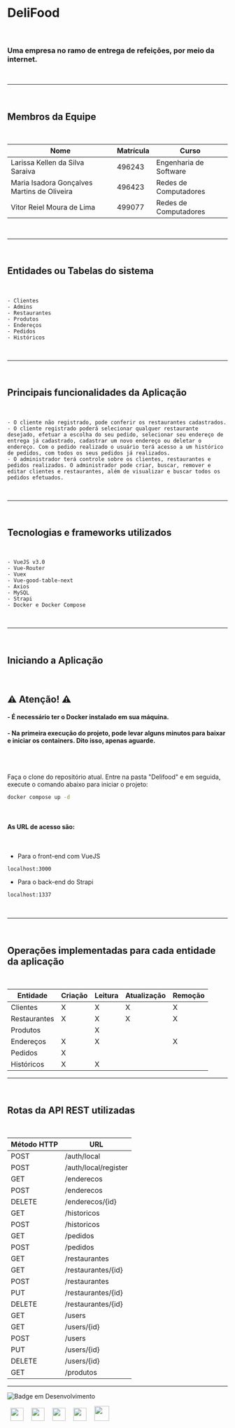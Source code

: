 # DeliFood
<br>

### Uma empresa no ramo de entrega de refeições, por meio da internet.

<br>

---
<br>

## Membros da Equipe
<br>

<div style="display: inline_block;" align="center">
   
   | Nome | Matrícula | Curso |
   |--- |--- |--- |
   | Larissa Kellen da Silva Saraiva | 496243 | Engenharia de Software |
   | Maria Isadora Gonçalves Martins de Oliveira | 496423 | Redes de Computadores |
   | Vitor Reiel Moura de Lima | 499077 | Redes de Computadores | 
   
</div>
<br>

---
<br>

## Entidades ou Tabelas do sistema
<br>

    - Clientes
    - Admins
    - Restaurantes
    - Produtos
    - Endereços
    - Pedidos
    - Históricos
<br>

---
<br>

## Principais funcionalidades da Aplicação
<br>

    - O cliente não registrado, pode conferir os restaurantes cadastrados.
    - O cliente registrado poderá selecionar qualquer restaurante desejado, efetuar a escolha do seu pedido, selecionar seu endereço de entrega já cadastrado, cadastrar um novo endereço ou deletar o endereço. Com o pedido realizado o usuário terá acesso a um histórico de pedidos, com todos os seus pedidos já realizados.
    - O administrador terá controle sobre os clientes, restaurantes e pedidos realizados. O administrador pode criar, buscar, remover e editar clientes e restaurantes, além de visualizar e buscar todos os pedidos efetuados.
<br>

---
<br>

## Tecnologias e frameworks utilizados
<br>

    - VueJS v3.0
    - Vue-Router
    - Vuex
    - Vue-good-table-next
    - Axios
    - MySQL
    - Strapi
    - Docker e Docker Compose
<br>

---
<br>

## Iniciando a Aplicação

<br>

## ⚠️ Atenção! ⚠️
#### - É necessário ter o Docker instalado em sua máquina.
#### - Na primeira execução do projeto, pode levar alguns minutos para baixar e iniciar os containers. Dito isso, apenas aguarde.

<br>
<br>

Faça o clone do repositório atual. Entre na pasta "Delifood" e em seguida, execute o comando abaixo para iniciar o projeto:
```sh
docker compose up -d
```

<br>

#### As URL de acesso são:

<br>

- Para o front-end com VueJS
```sh
localhost:3000
```

- Para o back-end do Strapi
```sh
localhost:1337
```

<br>

---
<br>

## Operações implementadas para cada entidade da aplicação

<br>

<div style="display: inline_block;" align="center">
   
   | Entidade | Criação | Leitura |  Atualização |  Remoção |
   |--- |--- |--- |--- |--- |
   | Clientes | X | X | X | X |
   | Restaurantes | X | X | X | X |
   | Produtos |  | X |  |  |
   | Endereços | X | X |  | X |
   | Pedidos | X |  |  |  |
   | Históricos | X | X |  |  |

</div>

---

<br>

## Rotas da API REST utilizadas

<br>

<div style="display: inline_block;" align="center">
   
   | Método HTTP | URL |
   |--- |--- |
   | POST | /auth/local |
   | POST | /auth/local/register |
   | GET | /enderecos |
   | POST | /enderecos |
   | DELETE | /enderecos/{id} |
   | GET | /historicos |
   | POST | /historicos |
   | GET | /pedidos | 
   | POST | /pedidos |
   | GET | /restaurantes |   
   | GET | /restaurantes/{id} |
   | POST | /restaurantes |
   | PUT | /restaurantes/{id} |
   | DELETE | /restaurantes/{id} |
   | GET | /users |
   | GET | /users/{id} |
   | POST | /users |
   | PUT | /users/{id} |
   | DELETE | /users/{id} |
   | GET | /produtos |

</div>

---
<div style="display: inline_block;">

   ![Badge em Desenvolvimento](http://img.shields.io/static/v1?label=STATUS&message=EM%20DESENVOLVIMENTO&color=GREEN&style=for-the-badge)

</div>
<div style="display: inline_block;">
   <img height="30" width="30" hspace="7" src="https://cdn.jsdelivr.net/gh/devicons/devicon/icons/html5/html5-original.svg" />
   <img height="30" width="30" hspace="7" src="https://cdn.jsdelivr.net/gh/devicons/devicon/icons/css3/css3-original.svg" />
   <img height="30" width="30" hspace="7" src="https://cdn.jsdelivr.net/gh/devicons/devicon/icons/vuejs/vuejs-original.svg" />
   <img height="30" width="30" hspace="7" src="https://cdn.jsdelivr.net/gh/devicons/devicon/icons/nodejs/nodejs-original.svg" />
   <img height="34" width="34" hspace="7" src="https://cdn.jsdelivr.net/gh/devicons/devicon/icons/docker/docker-original.svg" />
</div>
